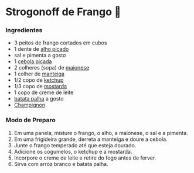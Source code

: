 ﻿# Strogonoff de Frango :chicken:
### Ingredientes
- 3 peitos de frango cortados em cubos
- 1 dente de [alho picado](https://www.google.com/url?sa=t&rct=j&q=&esrc=s&source=web&cd=&cad=rja&uact=8&ved=2ahUKEwi2lpTH1sH4AhUvrZUCHcdwAyIQtwJ6BAgeEAI&url=https%3A%2F%2Fwww.youtube.com%2Fwatch%3Fv%3Dl3fLZHNNTx4&usg=AOvVaw00iDE_bWWpPNTsKzlnl53I)
- sal e pimenta a gosto
- 1 [cebola picada](https://www.google.com/url?sa=t&rct=j&q=&esrc=s&source=web&cd=&cad=rja&uact=8&ved=2ahUKEwjl7uu61sH4AhVhppUCHfm2CekQwqsBegQIAhAB&url=https%3A%2F%2Fwww.youtube.com%2Fwatch%3Fv%3Dsyk50LIeoJ0&usg=AOvVaw0OKKNhrhs10DIkUoHSvZiz)
- 2 colheres (sopa) de [maionese](https://www.tudogostoso.com.br/receita/162160-maionese-caseira.html)
- 1 colher de [manteiga](https://www.panelinha.com.br/receita/manteiga-caseira)
- 1/2 copo de [ketchup](https://receitas.globo.com/ketchup-caseiro-4d50f36f52e0b252bc009853.ghtml)
- 1/3 copo de [mostarda](https://br.recepedia.com/artigos/tudo-o-que-voce-precisa-saber-sobre-mostarda/?gclid=CjwKCAjw-8qVBhANEiwAfjXLrgEMVIKZ4R2u-3vd_jh9A-jctoRogUaaOCxd_1toBCjFdqLCjSOuEBoCRk0QAvD_BwE)
- 1 copo de creme de leite
- [batata palha](https://comidinhasdochef.com/como-fazer-batata-palha/) a gosto
- [Champignon](https://www.infoescola.com/reino-fungi/champignon/)
### Modo de Preparo
1. Em uma panela, misture o frango, o alho, a maionese, o sal e a pimenta.
1. Em uma frigideira grande, derreta a manteiga e doure a cebola.
1. Junte o frango temperado até que esteja dourado.
1. Adicione os cogumelos, o ketchup e a mostarda.
1. Incorpore o creme de leite e retire do fogo antes de ferver.
1. Sirva com arroz branco e batata palha.
